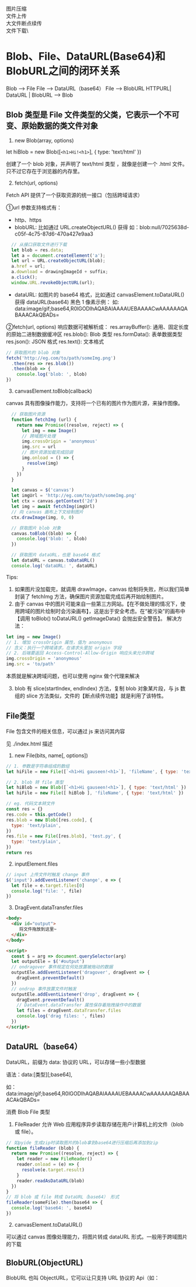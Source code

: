 图片压缩\
文件上传\
大文件断点续传\
文件下载\

# Blob、File、DataURL(Base64)和BlobURL之间的闭环关系

Blob --> File
File --> DataURL（base64）
File --> BlobURL
HTTPURL| DataURL | BlobURL --> Blob

## Blob 类型是 File 文件类型的父类，它表示一个不可变、原始数据的类文件对象

1. new Blob(array, options)

let hiBlob = new Blob([`<h1>Hi!<h1>`], { type: 'text/html' })

创建了一个 blob 对象，并声明了 text/html 类型 ，就像是创建一个 .html 文件。只不过它存在于浏览器的内存里。

2. fetch(url, options)

Fetch API 提供了一个获取资源的统一接口（包括跨域请求）

①url 参数支持格式有：

- http、https
- blobURL: 比如通过 URL.createObjectURL() 获得
  如：blob:null/7025638d-c05f-4c75-87d6-470a427e9aa3

```js
  // 从接口获取文件进行下载
  let blob = res.data;
  let a = document.createElement('a');
  let url = URL.createObjectURL(blob);
  a.href = url;
  a.download = drawingImageId + suffix;
  a.click();
  window.URL.revokeObjectURL(url);
```

- dataURL: 如图片的 base64 格式，比如通过 canvasElement.toDataURL() 获得
  dataURL(base64) 黑色 1 像素示例：
  如: data:image/gif;base64,R0lGODlhAQABAIAAAAUEBAAAACwAAAAAAQABAAACAkQBADs=

②fetch(url, options) 响应数据可被解析成：
res.arrayBuffer(): 通用、固定长度的原始二进制数据缓冲区
res.blob(): Blob 类型
res.formData(): 表单数据类型
res.json(): JSON 格式
res.text(): 文本格式

```js
// 获取图片的 blob 对象
fetch('http://eg.com/to/path/someImg.png')
  .then(res => res.blob())
  .then(blob => {
    console.log('blob: ', blob)
})
```

3. canvasElement.toBlob(callback)

canvas 具有图像操作能力，支持将一个已有的图片作为图片源，来操作图像。

```js
  // 获取图片资源
  function fetchImg (url) {
    return new Promise((resolve, reject) => {
      let img = new Image()
      // 跨域图片处理
      img.crossOrigin = 'anonymous'
      img.src = url
      // 图片资源加载完成回调
      img.onload = () => {
        resolve(img)
      }
    })
  }

  let canvas = $('canvas')
  let imgUrl = 'http://eg.com/to/path/someImg.png'
  let ctx = canvas.getContext('2d')
  let img = await fetchImg(imgUrl)
  // 向 canvas 画布上下文绘制图片
  ctx.drawImage(img, 0, 0)

  // 获取图片 blob 对象
  canvas.toBlob((blob) => {
    console.log('blob: ', blob)
  })

  // 获取图片 dataURL，也是 base64 格式
  let dataURL = canvas.toDataURL()
  console.log('dataURL: ', dataURL)
```

Tips:

1. 如果图片没加载完，就调用 drawImage，canvas 绘制将失败，所以我们简单封装了 fetchImg 方法，确保图片资源加载完成后再开始绘制图片。
2. 由于 canvas 中的图片可能来自一些第三方网站。【在不做处理的情况下，使用跨域的图片绘制时会污染画布】，这是出于安全考虑。在“被污染”的画布中【调用 toBlob() toDataURL() getImageData() 会抛出安全警告】。
解决方法：

```js
let img = new Image()
// 1. 增加 crossOrigin 属性，值为 anonymous
// 含义：执行一个跨域请求，在请求头里加 origin 字段
// 2. 后端要返回 Access-Control-Allow-Origin 响应头来允许跨域
img.crossOrigin = 'anonymous'
img.src = 'to/path'
```

本质就是解决跨域问题，也可以使用 nginx 做个代理来解决

3. blob 有 slice(startIndex, endIndex) 方法，复制 blob 对象某片段，与 js 数组的 slice 方法类似，文件的【断点续传功能】就是利用了该特性。

## File类型

File 包含文件的相关信息，可以通过 js 来访问其内容

见 ./index.html 描述

1. new File(bits, name[, options])

```js
// 1. 参数是字符串组成的数组
let hiFile = new File([`<h1>Hi gauseen!<h1>`], 'fileName', { type: 'text/html' })

// 2. blob 转 file 类型
let hiBlob = new Blob([`<h1>Hi gauseen!<h1>`], { type: 'text/html' })
let hiFile = new File([ hiBlob ], 'fileName', { type: 'text/html' })

// eg. 代码文本转文件
const res = {}
res.code = this.getCode()
res.blob = new Blob([res.code], {
  type: 'text/plain',
})
res.file = new File([res.blob], 'test.py', {
  type: 'text/plain',
})
return res
```

2. inputElement.files

```js
// input 上传文件时触发 change 事件
$('input').addEventListener('change', e => {
  let file = e.target.files[0]
  console.log('file: ', file)
})

```

3. DragEvent.dataTransfer.files

```html
<body>
  <div id="output">
     将文件拖放到这里~
  </div>
</body>

<script>
  const $ = arg => document.querySelector(arg)
  let outputEle = $('#output')
  // ondragover 事件规定在何处放置被拖动的数据
  outputEle.addEventListener('dragover', dragEvent => {
    dragEvent.preventDefault()
  })
  // ondrop 事件放置文件时触发
  outputEle.addEventListener('drop', dragEvent => {
    dragEvent.preventDefault()
    // DataEvent.dataTransfer 属性保存着拖拽操作中的数据
    let files = dragEvent.dataTransfer.files
    console.log('drag files: ', files)
  })
</script>
```

## DataURL（base64）

DataURL，前缀为 data: 协议的 URL，可以存储一些小型数据

语法：data:[类型][;base64],

如：data:image/gif;base64,R0lGODlhAQABAIAAAAUEBAAAACwAAAAAAQABAAACAkQBADs=

消费 Blob File 类型

1. FileReader
允许 Web 应用程序异步读取存储在用户计算机上的文件（blob 或 file）。

```js
// 如pyide 生成zip时读取图片的blob拿到base64进行压缩后再添加到zip
function fileReader (blob) {
  return new Promise((resolve, reject) => {
    let reader = new FileReader()
    reader.onload = (e) => {
      resolve(e.target.result)
    }
    reader.readAsDataURL(blob)
  })
}
// 将 blob 或 file 转成 DataURL（base64） 形式
fileReader(someFile).then(base64 => {
  console.log('base64: ', base64)
})
```

2. canvasElement.toDataURL()

可以通过 canvas 图像处理能力，将图片转成 dataURL 形式。一般用于跨域图片的下载

## BlobURL(ObjectURL)

BlobURL 也叫 ObjectURL，它可以让只支持 URL 协议的 Api（如： <link> <img> <script>） 访问 file 或 blob 对象。
dynamic-import-polyfill 库也用到了其特性。

如下，生成 blobURL，createObjectURL 方法创建从 URL 到 Blob 的映射关系。
如：blob:http://eg.com/550e8400-e29b-41d4-a716-446655440000

// object 创建 URL 的 File 对象、Blob 对象或者 MediaSource 对象
let blobURL = URL.createObjectURL(object)
如下，revokeObjectURL 方法撤消 blobURL 与 Blob 的映射关系，有助于浏览器垃圾回收，提示性能。

URL.revokeObjectURL(blobURL)

## 形成闭环

blob --> file --> dataURL(base64) | blobURL --> blob




https://segmentfault.com/a/1190000022208272